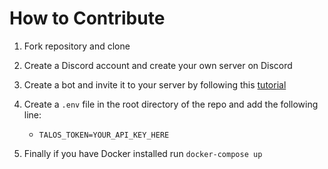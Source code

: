 # How to Contribute

1. Fork repository and clone

2. Create a Discord account and create your own server on Discord

3. Create a bot and invite it to your server by following this [tutorial](https://discordpy.readthedocs.io/en/latest/discord.html)

4. Create a ```.env``` file in the root directory of the repo and add the following line:
    * ```TALOS_TOKEN=YOUR_API_KEY_HERE```

5. Finally if you have Docker installed run ```docker-compose up```
